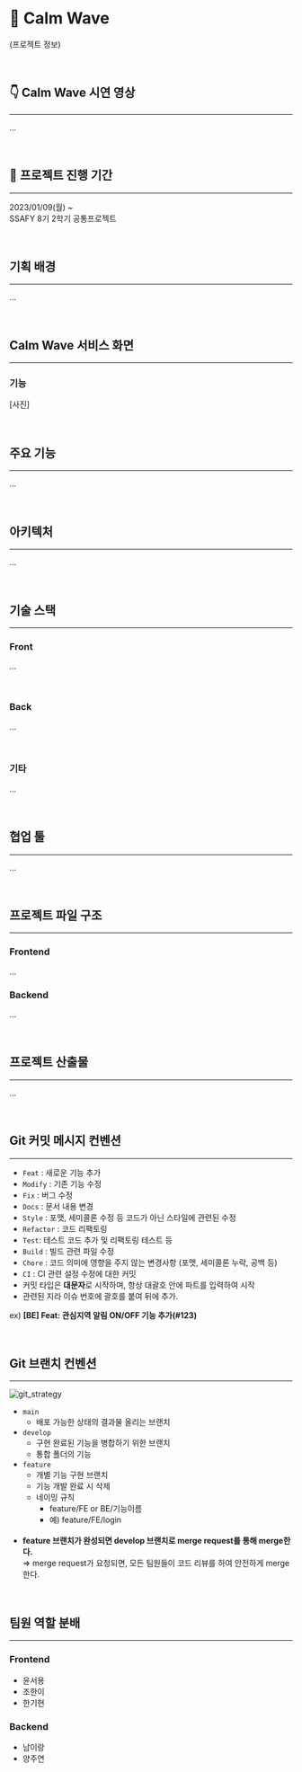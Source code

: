 # 🌊 **Calm Wave**
(프로젝트 정보)

<br>

## 👇 **Calm Wave 시연 영상**
---
...

<br>

## 📅 **프로젝트 진행 기간**
---
2023/01/09(월) ~ <br>
SSAFY 8기 2학기 공통프로젝트

<br>

## **기획 배경**
---
...

<br>

## **Calm Wave 서비스 화면**
---
### **기능**
[사진]

<br>

## **주요 기능**
---
...

<br>

## **아키텍처**
---
...

<br>

## **기술 스택**
---
### **Front**
...

<br>

### **Back**
...

<br>

### **기타**
...

<br>

## **협업 툴**
---
...

<br>

## **프로젝트 파일 구조**
---
### **Frontend**
...
### **Backend**
...

<br>

## **프로젝트 산출물**
---
...

<br>

## **Git 커밋 메시지 컨벤션**
---
- `Feat` : 새로운 기능 추가
- `Modify` : 기존 기능 수정
- `Fix` : 버그 수정
- `Docs` : 문서 내용 변경
- `Style` : 포맷, 세미콜론 수정 등 코드가 아닌 스타일에 관련된 수정
- `Refactor` : 코드 리팩토링
- `Test`: 테스트 코드 추가 및 리팩토링 테스트 등
- `Build` : 빌드 관련 파일 수정
- `Chore` : 코드 의미에 영향을 주지 않는 변경사항 (포맷, 세미콜론 누락, 공백 등)
- `CI` : CI 관련 설정 수정에 대한 커밋
- 커밋 타입은 **대문자**로 시작하며, 항상 대괄호 안에 파트를 입력하여 시작
- 관련된 지라 이슈 번호에 괄호를 붙여 뒤에 추가.

ex) **[BE] Feat: 관심지역 알림 ON/OFF 기능 추가(#123)**

<br>

## **Git 브랜치 컨벤션**
---
![git_strategy](https://user-images.githubusercontent.com/52191425/212794379-54373f74-67f6-4ec9-ace0-723e8de33c31.png)
- `main`
    - 배포 가능한 상태의 결과물 올리는 브랜치
- `develop`
    - 구현 완료된 기능을 병합하기 위한 브랜치
    - 통합 폴더의 기능
- `feature`
    - 개별 기능 구현 브랜치
    - 기능 개발 완료 시 삭제
    - 네이밍 규칙 
      - feature/FE or BE/기능이름
      - 예) feature/FE/login
<br><br>
- **feature 브랜치가 완성되면 develop 브랜치로 merge request를 통해 merge한다.**<br>
⇒ merge request가 요청되면, 모든 팀원들이 코드 리뷰를 하여 안전하게 merge한다.

<br>

## **팀원 역할 분배**
---
### **Frontend**
- 윤서용
- 조한이
- 한기현

### **Backend**
- 남이랑
- 양주연